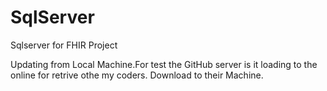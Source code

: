 # SqlServer
Sqlserver for FHIR Project

Updating from Local Machine.For test the GitHub server is it loading to the online for retrive othe my coders.
Download to their Machine.